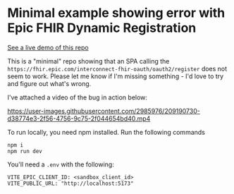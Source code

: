 # Minimal example showing error with Epic FHIR Dynamic Registration

[See a live demo of this repo](https://dreamy-frangollo-bf9d4c.netlify.app/)

This is a "minimal" repo showing that an SPA calling the `https://fhir.epic.com/interconnect-fhir-oauth/oauth2/register` does not seem to work. Please let me know if I'm missing something - I'd love to try and figure out what's wrong.

I've attached a video of the bug in action below:

https://user-images.githubusercontent.com/2985976/209190730-d38774e3-2f56-4756-9c75-2f044654bd40.mp4

To run locally, you need npm installed. Run the following commands

```
npm i
npm run dev
```

You'll need a `.env` with the following:

```
VITE_EPIC_CLIENT_ID: <sandbox_client_id>
VITE_PUBLIC_URL: "http://localhost:5173"
```
